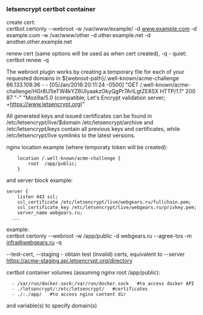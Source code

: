 ### letsencrypt certbot container

create cert:  
certbot certonly --webroot -w /var/www/example/ -d www.example.com -d example.com -w /var/www/other -d other.example.net -d another.other.example.net

renew cert (same options will be used as when cert created), -q - quiet:  
certbot renew -q

The webroot plugin works by creating a temporary file for each of your requested domains in ${webroot-path}/.well-known/acme-challenge  
66.133.109.36 - - [05/Jan/2016:20:11:24 -0500] "GET /.well-known/acme-challenge/HGr8U1IeTW4kYZ6UIyaakzOkyQgPr7ArlLgtZE8SX HTTP/1.1" 200 87 "-" "Mozilla/5.0 (compatible; Let's Encrypt validation server; +https://www.letsencrypt.org)"

All generated keys and issued certificates can be found in /etc/letsencrypt/live/$domain
/etc/letsencrypt/archive and /etc/letsencrypt/keys contain all previous keys and certificates, while /etc/letsencrypt/live symlinks to the latest versions.  

nginx location example (where temporaty token will be created):  
```
    location /.well-known/acme-challenge {  
        root  /app/public;  
    }  
```

and server block example:  
```
server {
    listen 443 ssl;
    ssl_certificate /etc/letsencrypt/live/webgears.ru/fullchain.pem;
    ssl_certificate_key /etc/letsencrypt/live/webgears.ru/privkey.pem;
    server_name webgears.ru;
  ...
```

example:  
certbot certonly --webroot -w /app/public -d webgears.ru --agree-tos -m infra@webgears.ru -q

 --test-cert, --staging  - obtain test (invalid) certs, equivalent to --server https://acme-staging.api.letsencrypt.org/directory

certbot container volumes (assuming nginx root /app/public):  
```
  - /var/run/docker.sock:/var/run/docker.sock   #to access docker API  
  - ./letsencrypt/:/etc/letsencrypt/   #certificates  
  - ./:./app/   #to access nginx content dir  
```
and variable(s) to specify domain(s)  
